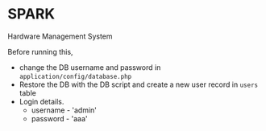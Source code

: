 # SPARK
Hardware Management System

Before running this, 
* change the DB username and password in `application/config/database.php`
* Restore the DB with the DB script and create a new user record in `users` table
* Login details.
	* username - 'admin'
	* password - 'aaa'